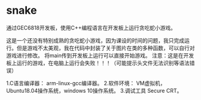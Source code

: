 # snake
通过GEC6818开发板，使用C++编程语言在开发板上运行贪吃蛇小游戏。

这是一个还没有特别成熟的贪吃蛇小游戏，因为课设的时间的问题，我只完成运行。但是游戏不太美观，我在代码中封装了关于图片在类的多种函数，可以自行对游戏进行修改。
将main传到开发板上运行可以直接开始游戏。
注意：这是在开发板上运行的游戏，在电脑上运行会失败！！！（可能提示头文件无法识别等语法错误）

1.C语言编译器：
arm-linux-gcc编译器。
2.软件环境：
VM虚拟机，Ubuntu18.04操作系统，windows 10操作系统。
3.调试工具
Secure CRT。
